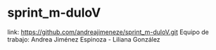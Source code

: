 # sprint_m-duloV
link: https://github.com/andreajimeneze/sprint_m-duloV.git
Equipo de trabajo: Andrea Jiménez Espinoza - Liliana González
